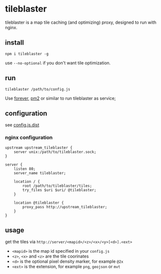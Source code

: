 # tileblaster

tileblaster is a map tile caching (and optimizing) proxy, designed to run with nginx.

## install

`npm i tileblaster -g`

use `--no-optional` if you don't want tile optimization.

## run

`tileblaster /path/to/config.js`

Use [forever](https://npmjs.com/package/forever), [pm2](https://npmjs.com/package/pm2) or similar to run tileblaster as service;

## configuration

see [config.js.dist](config.js.dist)

### nginx configuration

```
upstream upstream_tileblaster {
	server unix:/path/to/tileblaster.sock;
}

server {
	listen 80;
	server_name tileblaster;

	location / {
		root /path/to/tileblaster/tiles;
		try_files $uri $uri/ @tileblaster;
	}

	location @tileblaster {
		proxy_pass http://upstream_tileblaster;
	}
}
```

## usage

get the tiles via `http://server/<mapid>/<z>/<x>/<y>[<d>].<ext>`
	
* `<mapid>` is the map id specified in your `config.js`
* `<z>`, `<x>` and `<z>` are the tile coorinates
* `<d>` is the optional pixel density marker, for example `@2x`
* `<ext>` is the extension, for example `png`, `geojson` or `mvt`
